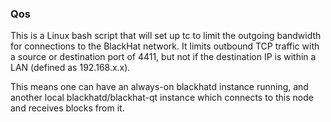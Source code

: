 ### Qos ###

This is a Linux bash script that will set up tc to limit the outgoing bandwidth for connections to the BlackHat network. It limits outbound TCP traffic with a source or destination port of 4411, but not if the destination IP is within a LAN (defined as 192.168.x.x).

This means one can have an always-on blackhatd instance running, and another local blackhatd/blackhat-qt instance which connects to this node and receives blocks from it.
